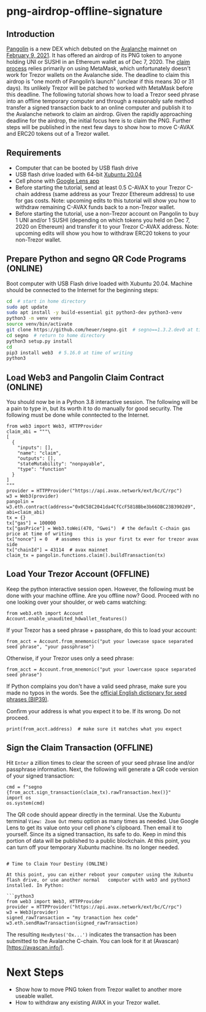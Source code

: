 # png-airdrop-offline-signature

## Introduction

[Pangolin](https://pangolin.exchange/) is a new DEX which debuted on the [Avalanche](https://www.avalabs.org/) mainnet on [February 9, 2021](https://twitter.com/pangolindex/status/1359245703592218627). It has offered an airdrop of its PNG token to anyone holding UNI or SUSHI in an Ethereum wallet as of Dec 7, 2020. The [claim process](https://pangolin.exchange/tutorials/claim-png) relies primarily on using MetaMask, which unfortunately doesn't work for Trezor wallets on the Avalanche side. The deadline to claim this airdrop is "one month of Pangolin’s launch" (unclear if this means 30 or 31 days). Its unlikely Trezor will be patched to worked with MetaMask before this deadline. The following tutorial shows how to load a Trezor seed phrase into an offline temporary computer and through a reasonably safe method transfer a signed transaction back to an online computer and publish it to the Avalanche network to claim an airdrop. Given the rapidly approaching deadline for the airdrop, the initial focus here is to claim the PNG. Further steps will be published in the next few days to show how to move C-AVAX and ERC20 tokens out of a Trezor wallet.

## Requirements

* Computer that can be booted by USB flash drive
* USB flash drive loaded with 64-bit [Xubuntu 20.04](https://xubuntu.org/release/20-04/)
* Cell phone with [Google Lens app](https://play.google.com/store/apps/details?id=com.google.ar.lens&hl=en_US&gl=US)
* Before starting the tutorial, send at least 0.5 C-AVAX to your Trezor C-chain address (same address as your Trezor Ethereum address) to use for gas costs. Note: upcoming edits to this tutorial will show you how to withdraw remaining C-AVAX funds back to a non-Trezor wallet.
* Before starting the tutorial, use a non-Trezor account on Pangolin to buy 1 UNI and/or 1 SUSHI (depending on which tokens you held on Dec 7, 2020 on Ethereum) and transfer it to your Trezor C-AVAX address. Note: upcoming edits will show you how to withdraw ERC20 tokens to your non-Trezor wallet.

## Prepare Python and segno QR Code Programs (ONLINE)

Boot computer with USB Flash drive loaded with Xubuntu 20.04. Machine should be connected to the Internet for the beginning steps:

```bash
cd  # start in home directory
sudo apt update
sudo apt install -y build-essential git python3-dev python3-venv
python3 -m venv venv
source venv/bin/activate
git clone https://github.com/heuer/segno.git  # segno==1.3.2.dev0 at time of writing
cd segno  # return to home directory
python3 setup.py install
cd
pip3 install web3  # 5.16.0 at time of writing
python3
```

## Load Web3 and Pangolin Claim Contract (ONLINE)

You should now be in a Python 3.8 interactive session. The following will be a pain to type in, but its worth it to do manually for good security. The following must be done while conntected to the Internet.

```python3
from web3 import Web3, HTTPProvider
claim_abi = """\
[
  {
	"inputs": [],
	"name": "claim",
	"outputs": [],
	"stateMutability": "nonpayable",
	"type": "function"
  }
]
"""
provider = HTTPProvider("https://api.avax.network/ext/bc/C/rpc")
w3 = Web3(provider)
pangolin = w3.eth.contract(address="0x0C58C2041da4CfCcF5818Bbe3b66DBC23B3902d9", abi=claim_abi)
tx = {}
tx["gas"] = 100000
tx["gasPrice"] = Web3.toWei(470, "Gwei")  # the default C-chain gas price at time of writing
tx["nonce"] = 0   # assumes this is your first tx ever for trezor avax side
tx["chainId"] = 43114  # avax mainnet
claim_tx = pangolin.functions.claim().buildTransaction(tx)
```

## Load Your Trezor Account (OFFLINE)

Keep the python interactive session open. However, the following must be done with your machine offline. Are you offline now? Good. Proceed with no one looking over your shoulder, or web cams watching:

```python3
from web3.eth import Account
Account.enable_unaudited_hdwallet_features()
```

If your Trezor has a seed phrase + passphare, do this to load your account:

```python3
from_acct = Account.from_mnemonic("put your lowecase space separated seed phrase", "your passphrase")
```

Otherwise, if your Trezor uses only a seed phrase:

```python3
from_acct = Account.from_mnemonic("put your lowercase space separated seed phrase")
```

If Python complains you don't have a valid seed phrase, make sure you made no typos in the words. See the [official English dictionary for seed phrases (BIP39)](https://github.com/bitcoin/bips/blob/master/bip-0039/english.txt).

Confirm your address is what you expect it to be. If its wrong. Do not proceed.

```python3
print(from_acct.address)  # make sure it matches what you expect
```

## Sign the Claim Transaction (OFFLINE)

Hit `Enter` a zillion times to clear the screen of your seed phrase line and/or passphrase information. Next, the following will generate a QR code version of your signed transaction:

```python3
cmd = f"segno {from_acct.sign_transaction(claim_tx).rawTransaction.hex()}"
import os
os.system(cmd)
```

The QR code should appear directly in the terminal. Use the Xubuntu terminal `View: Zoom Out` menu option as many times as needed. Use Google Lens to get its value onto your cell phone's clipboard. Then email it to yourself. Since its a signed transaction, its safe to do. Keep in mind this portion of data will be published to a public blockchain. At this point, you can turn off your temporary Xubuntu machine. Its no longer needed.
```

# Time to Claim Your Destiny (ONLINE)

At this point, you can either reboot your computer using the Xubuntu flash drive, or use another normal   computer with web3 and python3 installed. In Python:

```python3
from web3 import Web3, HTTPProvider
provider = HTTPProvider("https://api.avax.network/ext/bc/C/rpc")
w3 = Web3(provider)
signed_rawTransaction = "my tranaction hex code"
w3.eth.sendRawTransaction(signed_rawTransaction)
```

The resulting `HexBytes('Ox...')` indicates the transaction has been submitted to the Avalanche C-chain. You can look for it at (Avascan)[https://avascan.info/].

# Next Steps

* Show how to move PNG token from Trezor wallet to another more useable wallet.
* How to withdraw any existing AVAX in your Trezor wallet.
